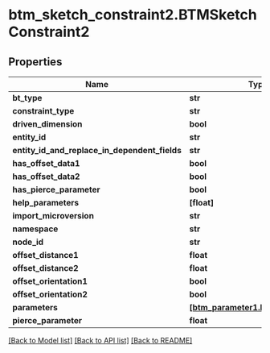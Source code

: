 # btm_sketch_constraint2.BTMSketchConstraint2

## Properties
Name | Type | Description | Notes
------------ | ------------- | ------------- | -------------
**bt_type** | **str** |  | [optional] 
**constraint_type** | **str** |  | [optional] 
**driven_dimension** | **bool** |  | [optional] 
**entity_id** | **str** |  | [optional] 
**entity_id_and_replace_in_dependent_fields** | **str** |  | [optional] 
**has_offset_data1** | **bool** |  | [optional] 
**has_offset_data2** | **bool** |  | [optional] 
**has_pierce_parameter** | **bool** |  | [optional] 
**help_parameters** | **[float]** |  | [optional] 
**import_microversion** | **str** |  | [optional] 
**namespace** | **str** |  | [optional] 
**node_id** | **str** |  | [optional] 
**offset_distance1** | **float** |  | [optional] 
**offset_distance2** | **float** |  | [optional] 
**offset_orientation1** | **bool** |  | [optional] 
**offset_orientation2** | **bool** |  | [optional] 
**parameters** | [**[btm_parameter1.BTMParameter1]**](BTMParameter1.md) |  | [optional] 
**pierce_parameter** | **float** |  | [optional] 

[[Back to Model list]](../README.md#documentation-for-models) [[Back to API list]](../README.md#documentation-for-api-endpoints) [[Back to README]](../README.md)


